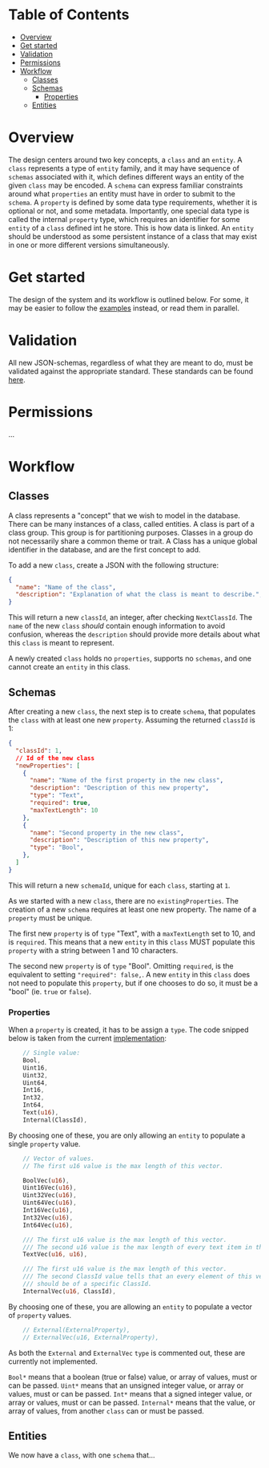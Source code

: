 Table of Contents
=================

<!-- TOC START min:1 max:3 link:true asterisk:false update:true -->
- [Overview](#overview)
- [Get started](#get-started)
- [Validation](#validation)
- [Permissions](#permissions)
- [Workflow](#workflow)
  - [Classes](#classes)
  - [Schemas](#schemas)
    - [Properties](#properties)
  - [Entities](#entities)
<!-- TOC END -->

# Overview

The design centers around two key concepts, a `class` and an `entity`. A `class` represents a type of `entity` family, and it may have sequence of `schemas` associated with it, which defines different ways an entity of the given `class` may be encoded. A `schema` can express familiar constraints around what `properties` an entity must have in order to submit to the `schema`. A `property` is defined by some data type requirements, whether it is optional or not, and some metadata. Importantly, one special data type is called the internal `property` type, which requires an identifier for some `entity` of a `class` defined int he store. This is how data is linked. An `entity` should be understood as some persistent instance of a class that may exist in one or more different versions simultaneously.

# Get started

The design of the system and its workflow is outlined below. For some, it may be easier to follow the [examples](examples) instead, or read them in parallel.

# Validation

All new JSON-schemas, regardless of what they are meant to do, must be validated against the appropriate standard. These standards can be found [here](/resources/standards).

# Permissions

...

# Workflow

## Classes

A class represents a "concept" that we wish to model in the database. There can be many instances of a class, called entities. A class is part of a class group. This group is for partitioning purposes. Classes in a group do not necessarily share a common theme or trait. A Class has a unique global identifier in the database, and are the first concept to add.

To add a new `class`, create a JSON with the following structure:

```json
{
  "name": "Name of the class",
  "description": "Explanation of what the class is meant to describe.",
}
```

This will return a new `classId`, an integer, after checking `NextClassId`.
The `name` of the new `class` *should* contain enough information to avoid confusion, whereas the `description` should provide more details about what this `class` is meant to represent.

A newly created `class` holds no `properties`, supports no `schemas`, and one cannot create an `entity` in this class.

## Schemas

After creating a new `class`, the next step is to create `schema`, that populates the `class` with at least one new `property`. Assuming the returned `classId` is 1:

```json
{
  "classId": 1,
  // Id of the new class
  "newProperties": [
    {
      "name": "Name of the first property in the new class",
      "description": "Description of this new property",
      "type": "Text",
      "required": true,
      "maxTextLength": 10
    },
    {
      "name": "Second property in the new class",
      "description": "Description of this new property",
      "type": "Bool",
    },
  ]
}
```

This will return a new `schemaId`, unique for each `class`, starting at `1`.

As we started with a new `class`, there are no `existingProperties`. The creation of a new `schema` requires at least one new property. The name of a `property` must be unique.

The first new `property` is of `type` "Text", with a `maxTextLength` set to 10, and is `required`. This means that a new `entity` in this `class` MUST populate this `property` with a string between 1 and 10 characters.

The second new `property` is of `type` "Bool". Omitting `required`, is the equivalent to setting `"required": false,`. A new `entity` in this `class` does not need to populate this `property`, but if one chooses to do so, it must be a "bool" (ie. `true` or `false`).

### Properties

When a `property` is created, it has to be assign a `type`. The code snipped below is taken from the current [implementation](https://github.com/Joystream/substrate-versioned-store/blob/master/src/lib.rs):

```rust
    // Single value:
    Bool,
    Uint16,
    Uint32,
    Uint64,
    Int16,
    Int32,
    Int64,
    Text(u16),
    Internal(ClassId),
```
By choosing one of these, you are only allowing an `entity` to populate a single `property` value.

```rust
    // Vector of values.
    // The first u16 value is the max length of this vector.

    BoolVec(u16),
    Uint16Vec(u16),
    Uint32Vec(u16),
    Uint64Vec(u16),
    Int16Vec(u16),
    Int32Vec(u16),
    Int64Vec(u16),

    /// The first u16 value is the max length of this vector.
    /// The second u16 value is the max length of every text item in this vector.
    TextVec(u16, u16),

    /// The first u16 value is the max length of this vector.
    /// The second ClassId value tells that an every element of this vector
    /// should be of a specific ClassId.
    InternalVec(u16, ClassId),
```
By choosing one of these, you are allowing an `entity` to populate a vector of `property` values.

```rust
    // External(ExternalProperty),
    // ExternalVec(u16, ExternalProperty),
```

As both the `External` and `ExternalVec` `type` is commented out, these are currently not implemented.

`Bool*` means that a boolean (true or false) value, or array of values, must or can be passed.
`Uint*` means that an unsigned integer value, or array or values, must or can be passed.
`Int*` means that a signed integer value, or array or values, must or can be passed.
`Internal*` means that the value, or array of values, from another `class` can or must be passed.

## Entities

We now have a `class`, with one `schema` that...
